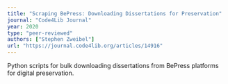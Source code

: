 ```yaml
---
title: "Scraping BePress: Downloading Dissertations for Preservation"
journal: "Code4Lib Journal"
year: 2020
type: "peer-reviewed"
authors: ["Stephen Zweibel"]
url: "https://journal.code4lib.org/articles/14916"
---
```


Python scripts for bulk downloading dissertations from BePress platforms for digital preservation.
